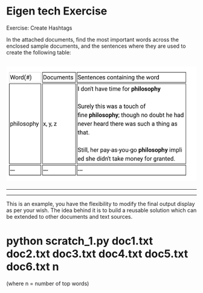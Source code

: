 # Eigen tech Exercise
Exercise: Create Hashtags
  
In the attached documents, find the most important words  across the enclosed sample documents, and the sentences where they are used to create the following table:
 
![](/sample.png)
--- 
--- 
--- 
  
This is an example, you have the flexibility to modify the final output display as per your wish.
The idea behind it is to build a reusable solution which can be extended to other documents and text sources.  
  
# python scratch_1.py doc1.txt doc2.txt doc3.txt doc4.txt doc5.txt doc6.txt n
(where n = number of top words)



